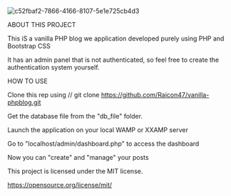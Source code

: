 
![c52fbaf2-7866-4166-8107-5e1e725cb4d3](https://github.com/Raicon47/vanilla-phpblog/assets/47249002/ee29e80f-0445-4240-ac97-5f521a396507)

ABOUT THIS PROJECT

This iS a vanilla PHP blog we application developed purely using PHP and Bootstrap CSS

It has an admin panel that is not authenticated, so feel free to create the authentication
system yourself.

HOW TO USE

Clone this rep using // git clone https://github.com/Raicon47/vanilla-phpblog.git

Get the database file from the "db_file" folder.

Launch the application on your local WAMP or XXAMP server

Go to "localhost/admin/dashboard.php" to access the dashboard

Now you can "create" and "manage" your posts

This project is licensed under the MIT license.

https://opensource.org/license/mit/
